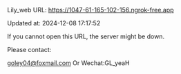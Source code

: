 Lily_web URL: https://1047-61-165-102-156.ngrok-free.app

Updated at: 2024-12-08 17:17:52

If you cannot open this URL, the server might be down.

Please contact: 

goley04@foxmail.com Or Wechat:GL_yeaH
